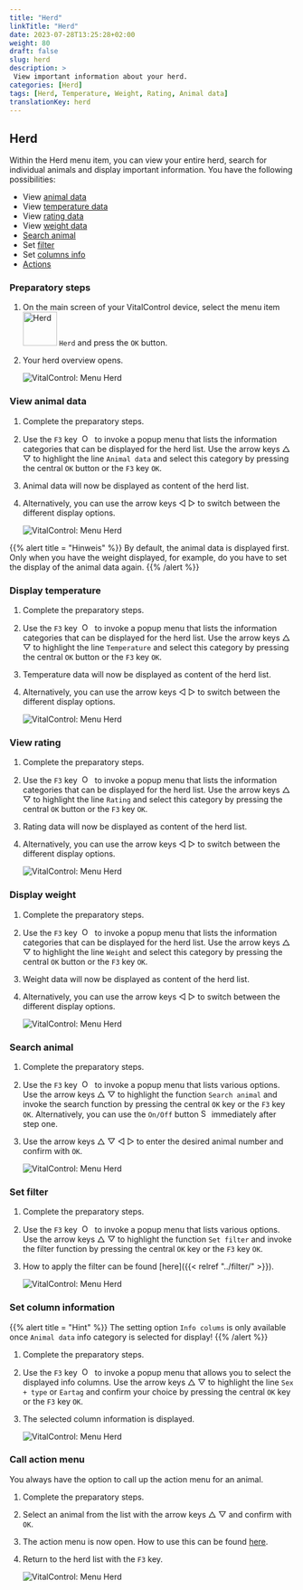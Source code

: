 ```yaml
---
title: "Herd"
linkTitle: "Herd"
date: 2023-07-28T13:25:28+02:00
weight: 80
draft: false
slug: herd
description: >
 View important information about your herd.
categories: [Herd]
tags: [Herd, Temperature, Weight, Rating, Animal data]
translationKey: herd
---
```

## Herd

Within the Herd menu item, you can view your entire herd, search for individual animals and display important information. You have the following possibilities:

- View [animal data](#view-animal-data)
- View [temperature data](#display-temperature)
- View [rating data](#view-rating)
- View [weight data](#view-rating)
- [Search animal](#search-animal)
- Set [filter](#set-filter)
- Set [columns info](#set-column-information)
- [Actions](#call-action-menu)

### Preparatory steps

1. On the main screen of your VitalControl device, select the menu item <img src="/icons/main/herd.svg" width="60" align="bottom" alt="Herd" /> `Herd` and press the `OK` button.

2. Your herd overview opens.

    ![VitalControl: Menu Herd](images/herde.png "Herd")

### View animal data

1. Complete the preparatory steps.

2. Use the `F3` key &nbsp;<img src="/icons/footer/open-popup.svg" width="15" align="bottom" alt="Open popup" />&nbsp; to invoke a popup menu that lists the information categories that can be displayed for the herd list. Use the arrow keys △ ▽ to highlight the line `Animal data` and select this category by pressing the central `OK` button or the `F3` key `OK`.

3. Animal data will now be displayed as content of the herd list.

4. Alternatively, you can use the arrow keys ◁ ▷ to switch between the different display options.

    ![VitalControl: Menu Herd](images/animaldata.png "View animal data")

{{% alert title = "Hinweis" %}}
By default, the animal data is displayed first. Only when you have the weight displayed, for example, do you have to set the display of the animal data again.
{{% /alert %}}

### Display temperature

1. Complete the preparatory steps.

2. Use the `F3` key &nbsp;<img src="/icons/footer/open-popup.svg" width="15" align="bottom" alt="Open popup" />&nbsp; to invoke a popup menu that lists the information categories that can be displayed for the herd list. Use the arrow keys △ ▽ to highlight the line `Temperature` and select this category by pressing the central `OK` button or the `F3` key `OK`.

3. Temperature data will now be displayed as content of the herd list.

4. Alternatively, you can use the arrow keys ◁ ▷ to switch between the different display options.

    ![VitalControl: Menu Herd](images/temperature.png "Display temperature")

### View rating

1. Complete the preparatory steps.

2. Use the `F3` key &nbsp;<img src="/icons/footer/open-popup.svg" width="15" align="bottom" alt="Open popup" />&nbsp; to invoke a popup menu that lists the information categories that can be displayed for the herd list. Use the arrow keys △ ▽ to highlight the line `Rating` and select this category by pressing the central `OK` button or the `F3` key `OK`.

3. Rating data will now be displayed as content of the herd list.

4. Alternatively, you can use the arrow keys ◁ ▷ to switch between the different display options.

    ![VitalControl: Menu Herd](images/rating.png "View rating")

### Display weight

1. Complete the preparatory steps.

2. Use the `F3` key &nbsp;<img src="/icons/footer/open-popup.svg" width="15" align="bottom" alt="Open popup" />&nbsp; to invoke a popup menu that lists the information categories that can be displayed for the herd list. Use the arrow keys △ ▽ to highlight the line `Weight` and select this category by pressing the central `OK` button or the `F3` key `OK`.

3. Weight data will now be displayed as content of the herd list.

4. Alternatively, you can use the arrow keys ◁ ▷ to switch between the different display options.

    ![VitalControl: Menu Herd](images/weight.png "Display weight")

### Search animal

1. Complete the preparatory steps.

2. Use the `F3` key &nbsp;<img src="/icons/footer/open-popup.svg" width="15" align="bottom" alt="Open popup" />&nbsp; to invoke a popup menu that lists various options. Use the arrow keys △ ▽ to highlight the function `Search animal` and invoke the search function by pressing the central `OK` key or the `F3` key `OK`. Alternatively, you can use the `On/Off` button <img src="/icons/footer/search.svg" width="15" align="bottom" alt="Search" /> immediately after step one.

3. Use the arrow keys △ ▽ ◁ ▷ to enter the desired animal number and confirm with `OK`.

    ![VitalControl: Menu Herd](images/search.png "Search animal")

### Set filter

1. Complete the preparatory steps.

2. Use the `F3` key &nbsp;<img src="/icons/footer/open-popup.svg" width="15" align="bottom" alt="Open popup" />&nbsp; to invoke a popup menu that lists various options. Use the arrow keys △ ▽ to highlight the function `Set filter` and invoke the filter function by pressing the central `OK` key or the `F3` key `OK`.

3. How to apply the filter can be found [here]({{< relref "../filter/" >}}).

    ![VitalControl: Menu Herd](images/setfilter.png "Search animal")

### Set column information

{{% alert title = "Hint" %}}
The setting option `Info colums` is only available once `Animal data` info category is selected for display!
{{% /alert %}}

1. Complete the preparatory steps.

2. Use the `F3` key &nbsp;<img src="/icons/footer/open-popup.svg" width="15" align="bottom" alt="Open popup" />&nbsp; to invoke a popup menu that allows you to select the displayed info columns. Use the arrow keys △ ▽ to highlight the line `Sex + type` or `Eartag` and confirm your choice by pressing the central `OK` key or the `F3` key `OK`.

3. The selected column information is displayed.

    ![VitalControl: Menu Herd](images/column.png "Set column information")

### Call action menu

You always have the option to call up the action menu for an animal.

1. Complete the preparatory steps.

2. Select an animal from the list with the arrow keys △ ▽ and confirm with `OK`.

3. The action menu is now open. How to use this can be found [here](../actions).

4. Return to the herd list with the `F3` key.

    ![VitalControl: Menu Herd](images/action.png "Call actions")
